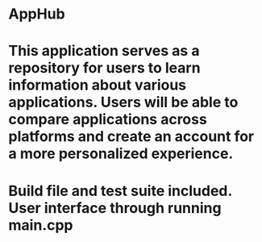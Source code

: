 # AppHub

# This application serves as a repository for users to learn information about various applications. Users will be able to compare applications across platforms and create an account for a more personalized experience.

# Build file and test suite included. User interface through running main.cpp
